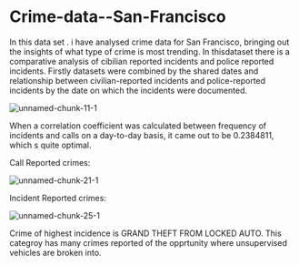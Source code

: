 # Crime-data--San-Francisco
In this data set . i have analysed crime data for  San Francisco, bringing out the insights of what type of crime is most trending. In thisdataset there is a comparative analysis of cibilian reported incidents and police reported incidents. Firstly datasets were combined by the shared dates and relationship between civilian-reported incidents and police-reported incidents by the date on which the incidents were documented. 

![unnamed-chunk-11-1](https://user-images.githubusercontent.com/60546284/96457637-f04c1d80-1217-11eb-98aa-c76f30fc6b59.png)

When a correlation coefficient was calculated between frequency of incidents and calls on a day-to-day basis, it came out to be 0.2384811, which s quite optimal. 

Call Reported crimes: 

![unnamed-chunk-21-1](https://user-images.githubusercontent.com/60546284/96460047-b92b3b80-121a-11eb-8935-67e1836cf8b0.png)



Incident Reported crimes:

![unnamed-chunk-25-1](https://user-images.githubusercontent.com/60546284/96460176-da8c2780-121a-11eb-9eba-93d43042bf0a.png)


Crime of highest incidence is GRAND THEFT FROM LOCKED AUTO. This categroy has many crimes reported of the opprtunity where unsupervised vehicles are broken into. 
